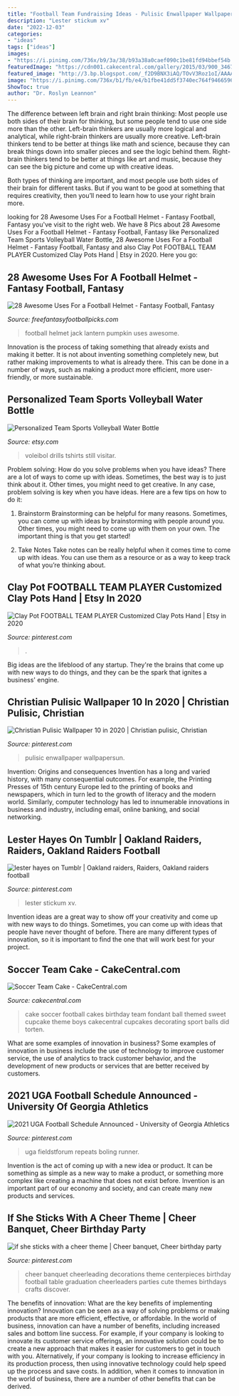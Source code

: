 ```yaml
---
title: "Football Team Fundraising Ideas - Pulisic Enwallpaper Wallpapersun"
description: "Lester stickum xv"
date: "2022-12-03"
categories:
- "ideas"
tags: ["ideas"]
images:
- "https://i.pinimg.com/736x/b9/3a/38/b93a38a0caef090c1be81fd94bbef54b.jpg"
featuredImage: "https://cdn001.cakecentral.com/gallery/2015/03/900_3467590hQ_soccer-team-cake.jpg"
featured_image: "http://3.bp.blogspot.com/_f2D9BNX3iAQ/TOvV3Roz1oI/AAAAAAAAB2A/MvGL3wRIGe8/s320/Pumpkin.jpg"
image: "https://i.pinimg.com/736x/b1/fb/e4/b1fbe41dd5f3740ec764f94665962653--cheer-decorations-cheerleading-crafts.jpg"
ShowToc: true
author: "Dr. Roslyn Leannon"
---
```



The difference between left brain and right brain thinking:
Most people use both sides of their brain for thinking, but some people tend to use one side more than the other. Left-brain thinkers are usually more logical and analytical, while right-brain thinkers are usually more creative.
Left-brain thinkers tend to be better at things like math and science, because they can break things down into smaller pieces and see the logic behind them. Right-brain thinkers tend to be better at things like art and music, because they can see the big picture and come up with creative ideas.

Both types of thinking are important, and most people use both sides of their brain for different tasks. But if you want to be good at something that requires creativity, then you’ll need to learn how to use your right brain more.

	

		
looking for 28 Awesome Uses For a Football Helmet - Fantasy Football, Fantasy you've visit to the right web. We have 8 Pics about 28 Awesome Uses For a Football Helmet - Fantasy Football, Fantasy like Personalized Team Sports Volleyball Water Bottle, 28 Awesome Uses For a Football Helmet - Fantasy Football, Fantasy and also Clay Pot FOOTBALL TEAM PLAYER Customized Clay Pots Hand | Etsy in 2020. Here you go:
		
    
## 28 Awesome Uses For A Football Helmet - Fantasy Football, Fantasy

<img loading=lazy src="http://3.bp.blogspot.com/_f2D9BNX3iAQ/TOvV3Roz1oI/AAAAAAAAB2A/MvGL3wRIGe8/s320/Pumpkin.jpg" onerror="this.onerror=null;this.src='https://tse2.mm.bing.net/th?id=OIP.2Xt380Hv40Dz9clIbYeXhgAAAA&amp;pid=15.1';" alt="28 Awesome Uses For a Football Helmet - Fantasy Football, Fantasy">

_Source: freefantasyfootballpicks.com_

>football helmet jack lantern pumpkin uses awesome. 

	

Innovation is the process of taking something that already exists and making it better. It is not about inventing something completely new, but rather making improvements to what is already there. This can be done in a number of ways, such as making a product more efficient, more user-friendly, or more sustainable.

    
## Personalized Team Sports Volleyball Water Bottle

<img loading=lazy src="https://img1.etsystatic.com/001/0/6933944/il_570xN.367695697_3vio.jpg" onerror="this.onerror=null;this.src='https://tse2.mm.bing.net/th?id=OIP.HE-_SM1avXE8n1MiR2Tl5wHaJ4&amp;pid=15.1';" alt="Personalized Team Sports Volleyball Water Bottle">

_Source: etsy.com_

>voleibol drills tshirts still visitar. 

	

Problem solving: How do you solve problems when you have ideas?
There are a lot of ways to come up with ideas. Sometimes, the best way is to just think about it. Other times, you might need to get creative. In any case, problem solving is key when you have ideas. Here are a few tips on how to do it:
1. Brainstorm
Brainstorming can be helpful for many reasons. Sometimes, you can come up with ideas by brainstorming with people around you. Other times, you might need to come up with them on your own. The important thing is that you get started!

2. Take Notes
Take notes can be really helpful when it comes time to come up with ideas. You can use them as a resource or as a way to keep track of what you’re thinking about.

    
## Clay Pot FOOTBALL TEAM PLAYER Customized Clay Pots Hand | Etsy In 2020

<img loading=lazy src="https://i.pinimg.com/736x/49/64/d1/4964d10345a4ffcd4c3f07c784fc3277.jpg" onerror="this.onerror=null;this.src='https://tse4.mm.bing.net/th?id=OIP.eCnU4weMkUhY5jV6wqwfkAHaJ4&amp;pid=15.1';" alt="Clay Pot FOOTBALL TEAM PLAYER Customized Clay Pots Hand | Etsy in 2020">

_Source: pinterest.com_

>. 

	

Big ideas are the lifeblood of any startup. They're the brains that come up with new ways to do things, and they can be the spark that ignites a business' engine.

    
## Christian Pulisic Wallpaper 10 In 2020 | Christian Pulisic, Christian

<img loading=lazy src="https://i.pinimg.com/736x/ef/1d/c3/ef1dc328cf61dc5821ac6e02ff035ffa.jpg" onerror="this.onerror=null;this.src='https://tse1.mm.bing.net/th?id=OIP.jC5PIsPJX59ZZVX9Skt_SwAAAA&amp;pid=15.1';" alt="Christian Pulisic Wallpaper 10 in 2020 | Christian pulisic, Christian">

_Source: pinterest.com_

>pulisic enwallpaper wallpapersun. 

	

Invention: Origins and consequences
Invention has a long and varied history, with many consequential outcomes. For example, the Printing Presses of 15th century Europe led to the printing of books and newspapers, which in turn led to the growth of literacy and the modern world. Similarly, computer technology has led to innumerable innovations in business and industry, including email, online banking, and social networking.

    
## Lester Hayes On Tumblr | Oakland Raiders, Raiders, Oakland Raiders Football

<img loading=lazy src="https://i.pinimg.com/736x/35/2f/b2/352fb2048926df0a0c99d7cfd134cc45--the-raiders-raiders-baby.jpg" onerror="this.onerror=null;this.src='https://tse1.mm.bing.net/th?id=OIP.vZhY4N0Gs0HuZd6_zQcz_QAAAA&amp;pid=15.1';" alt="lester hayes on Tumblr | Oakland raiders, Raiders, Oakland raiders football">

_Source: pinterest.com_

>lester stickum xv. 

	

Invention ideas are a great way to show off your creativity and come up with new ways to do things. Sometimes, you can come up with ideas that people have never thought of before. There are many different types of innovation, so it is important to find the one that will work best for your project.

    
## Soccer Team Cake - CakeCentral.com

<img loading=lazy src="https://cdn001.cakecentral.com/gallery/2015/03/900_3467590hQ_soccer-team-cake.jpg" onerror="this.onerror=null;this.src='https://tse4.mm.bing.net/th?id=OIP.mIduKkfN3pZLuGbVzVrpmAHaJ4&amp;pid=15.1';" alt="Soccer Team Cake - CakeCentral.com">

_Source: cakecentral.com_

>cake soccer football cakes birthday team fondant ball themed sweet cupcake theme boys cakecentral cupcakes decorating sport balls did torten. 

	

What are some examples of innovation in business?
Some examples of innovation in business include the use of technology to improve customer service, the use of analytics to track customer behavior, and the development of new products or services that are better received by customers.

    
## 2021 UGA Football Schedule Announced - University Of Georgia Athletics

<img loading=lazy src="https://i.pinimg.com/736x/b9/3a/38/b93a38a0caef090c1be81fd94bbef54b.jpg" onerror="this.onerror=null;this.src='https://tse2.mm.bing.net/th?id=OIP.iaITyGjIueQVR1UwNvSYnAHaEK&amp;pid=15.1';" alt="2021 UGA Football Schedule Announced - University of Georgia Athletics">

_Source: pinterest.com_

>uga fieldstforum repeats boling runner. 

	

Invention is the act of coming up with a new idea or product. It can be something as simple as a new way to make a product, or something more complex like creating a machine that does not exist before. Invention is an important part of our economy and society, and can create many new products and services.

    
## If She Sticks With A Cheer Theme | Cheer Banquet, Cheer Birthday Party

<img loading=lazy src="https://i.pinimg.com/736x/b1/fb/e4/b1fbe41dd5f3740ec764f94665962653--cheer-decorations-cheerleading-crafts.jpg" onerror="this.onerror=null;this.src='https://tse3.mm.bing.net/th?id=OIP.EWT-X_X5dv6o-aC9j6-bwAHaFj&amp;pid=15.1';" alt="if she sticks with a cheer theme | Cheer banquet, Cheer birthday party">

_Source: pinterest.com_

>cheer banquet cheerleading decorations theme centerpieces birthday football table graduation cheerleaders parties cute themes birthdays crafts discover. 

	

The benefits of innovation: What are the key benefits of implementing innovation?
Innovation can be seen as a way of solving problems or making products that are more efficient, effective, or affordable. In the world of business, innovation can have a number of benefits, including increased sales and bottom line success. For example, if your company is looking to innovate its customer service offerings, an innovative solution could be to create a new approach that makes it easier for customers to get in touch with you. Alternatively, if your company is looking to increase efficiency in its production process, then using innovative technology could help speed up the process and save costs. In addition, when it comes to innovation in the world of business, there are a number of other benefits that can be derived.

